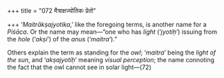 +++
title = "072 मैत्राक्षज्योतिकः प्रेतो"

+++
‘*Maitrākṣajyotika*,’ like the foregoing terms, is another name for a
*Piśāca*. Or the name may mean—“one who has *light* (‘*jyotiḥ*’) issuing
from the *hole* (‘*akṣi*’) of the *anus* (‘*maitra*’).”

Others explain the term as standing for the *owl*; ‘*maitra*’ being the
*light of the sun*, and ‘*akṣajyotiḥ*’ meaning *visual perception*; the
name connoting the fact that the owl cannot see in solar light—(72)


